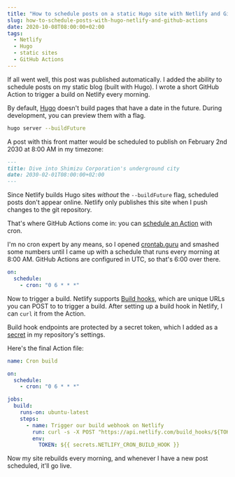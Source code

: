 ```yaml
---
title: "How to schedule posts on a static Hugo site with Netlify and GitHub Actions"
slug: how-to-schedule-posts-with-hugo-netlify-and-github-actions
date: 2020-10-08T08:00:00+02:00
tags:
  - Netlify
  - Hugo
  - static sites
  - GitHub Actions
---
```


If all went well, this post was published automatically. I  added the ability to schedule posts on my static blog (built with Hugo). I wrote a short GitHub Action to trigger a build on Netlify every morning.

<!--more-->

By default, [Hugo](https://gohugo.io) doesn't build pages that have a date in the future. During development, you can preview them with a flag.

```bash
hugo server --buildFuture
```

A post with this front matter would be scheduled to publish on February 2nd 2030 at 8:00 AM in my timezone:

```md
---
title: Dive into Shimizu Corporation's underground city
date: 2030-02-01T08:00:00+02:00
---
```

Since Netlify builds Hugo sites _without_ the `--buildFuture` flag, scheduled posts don't appear online. Netlify only publishes this site when I push changes to the git repository.

That's where GitHub Actions come in: you can [schedule an Action](https://docs.github.com/en/free-pro-team@latest/actions/reference/events-that-trigger-workflows#scheduled-events) with cron.

I'm no cron expert by any means, so I opened [crontab.guru](https://crontab.guru) and smashed some numbers until I came up with a schedule that runs every morning at 8:00 AM. GitHub Actions are configured in UTC, so that's 6:00 over there.

```yaml
on:
  schedule:
    - cron: "0 6 * * *"
```

Now to trigger a build. Netlify supports [Build hooks](https://docs.netlify.com/configure-builds/build-hooks/#parameters), which are unique URLs you can POST to to trigger a build. After setting up a build hook in Netlify, I can `curl` it from the Action.

Build hook endpoints are protected by a secret token, which I added as a [secret](https://docs.github.com/en/free-pro-team@latest/actions/reference/encrypted-secrets) in my repository's settings.

Here's the final Action file:

```yaml
name: Cron build

on:
  schedule:
    - cron: "0 6 * * *"

jobs:
  build:
    runs-on: ubuntu-latest
    steps:
      - name: Trigger our build webhook on Netlify
        run: curl -s -X POST "https://api.netlify.com/build_hooks/${TOKEN}"
        env:
          TOKEN: ${{ secrets.NETLIFY_CRON_BUILD_HOOK }}
```

Now my site rebuilds every morning, and whenever I have a new post scheduled, it'll go live.
